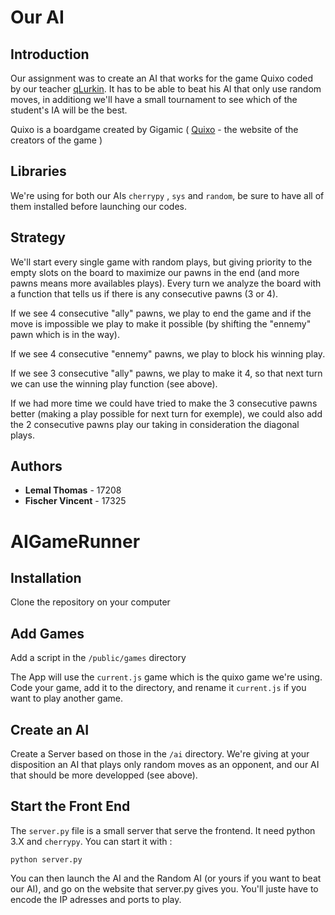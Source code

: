 
# Our AI

## Introduction 

Our assignment was to create an AI that works for the game Quixo coded by our teacher [qLurkin](https://github.com/qlurkin). It has to be able to beat his AI that only use random moves, in additiong we'll have a small tournament to see which of the student's IA will be the best.

Quixo is a boardgame created by Gigamic ( [Quixo](https://www.gigamic.com/game/quixo) - the website of the creators of the game )

## Libraries

We're using for both our AIs `cherrypy` , `sys` and `random`, be sure to have all of them installed before launching our codes.


## Strategy

We'll start every single game with random plays, but giving priority to the empty slots on the board to maximize our pawns in the end (and more pawns means more availables plays). Every turn we analyze the board with a function that tells us if there is any consecutive pawns (3 or 4). 

If we see 4 consecutive "ally" pawns, we play to end the game and if the move is impossible we play to make it possible (by shifting the "ennemy" pawn which is in the way).

If we see 4 consecutive "ennemy" pawns, we play to block his winning play.

If we see 3 consecutive "ally" pawns, we play to make it 4, so that next turn we can use the winning play function (see above).

If we had more time we could have tried to make the 3 consecutive pawns better (making a play possible for next turn for exemple), we could also add the 2 consecutive pawns play our taking in consideration the diagonal plays.

## Authors

* **Lemal Thomas** - 17208 
* **Fischer Vincent** - 17325 



# AIGameRunner

## Installation

Clone the repository on your computer

## Add Games

Add a script in the `/public/games` directory

The App will use the `current.js` game which is the quixo game we're using. Code your game, add it to the directory, and rename it `current.js` if you want to play another game.

## Create an AI

Create a Server based on those in the `/ai` directory. 
We're giving at your disposition an AI that plays only random moves as an opponent, and our AI that should be more developped (see above). 

## Start the Front End

The `server.py` file is a small server that serve the frontend. 
It need python 3.X and `cherrypy`. You can start it with :

```
python server.py
```
You can then launch the AI and the Random AI (or yours if you want to beat our AI), and go on the website that server.py gives you. You'll juste have to encode the IP adresses and ports to play.